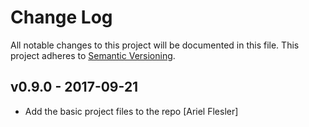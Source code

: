 # Change Log

All notable changes to this project will be documented in this file.
This project adheres to [Semantic Versioning](http://semver.org/).

## v0.9.0 - 2017-09-21

* Add the basic project files to the repo [Ariel Flesler]
